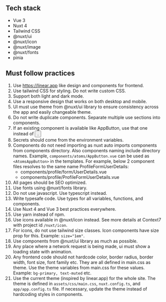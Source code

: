## Tech stack
- Vue 3
- Nuxt 4
- Tailwind CSS
- @nuxt/ui
- @nuxt/icon
- @nuxt/image
- @nuxt/fonts
- pinia

## Must follow practices
1. Use https://linear.app like design and components for frontend.
2. Use tailwind CSS for styling. Do not write custom CSS.
3. Support both light and dark mode.
4. Use a responsive design that works on both desktop and mobile.
5. UI must use theme from @nuxt/ui library to ensure consistency across the app and easily changeable theme.
6. Do not write duplicate components. Separate multiple use sections into components.
7. If an existing component is available like AppButton, use that one instead of <button>.
8. Secrets should come from the environment variables.
9. Components do not need importing as nuxt auto imports components from components directory. Also components naming include directory names. Example, `components/atoms/AppButton.vue` can be used as `<AtomsAppButton>` in the templates. For example, below 2 component files resolves to the same name ProfileFormUserDetails:
    - components/profile/form/UserDetails.vue
    - components/profile/ProfileFormUserDetails.vue
10. All pages should be SEO optimized.
11. Use fonts using @nuxt/fonts library.
12. Do not use javascript. Use typescript instead.
13. Write typesafe code. Use types for all variables, functions, and components.
14. Use Nuxt 4 and Vue 3 best practices everywhere.
15. Use yarn instead of npm.
16. Use icons available in @nuxt/icon instead. See more details at Context7 with project id `/nuxt/icon`.
17. For icons, do not use tailwind size classes. Icon components have size prop for this. Example: `size="1em"`.
18. Use components from @nuxt/ui library as much as possible.
19. Any place where a network request is being made, ui must show a loading state with animation.
20. Any frontend code should not hardcode color, border radius, border width, font size, font family etc. They are all defined in main.css as theme. Use the theme variables from main.css for these values. Example: `bg-primary, text-muted` etc.
21. Use the current theme (inspired by linear.app) for the whole site. The theme is defined in `assets/css/main.css`, `nuxt.config.ts`, and `app/app.config.ts` file. If necessary, update the theme instead of hardcoding styles in components.